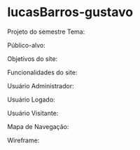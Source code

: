 # lucasBarros-gustavo
Projeto do semestre
Tema:

Público-alvo:

Objetivos do site:

Funcionalidades do site:

Usuário Administrador:

Usuário Logado:

Usuário Visitante:

Mapa de Navegação:

Wireframe:
